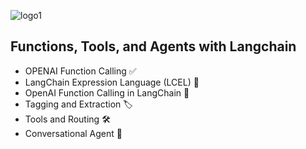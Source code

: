 ![logo1](https://github.com/micag2025/DeepLearninigAI-AI-Agents-projects/blob/64164356759366beb349d8535be1a292f21e9b1d/Functions_Tools_Agents_with_Langchain/image2.jpg)  

## Functions, Tools, and Agents with Langchain 
- OPENAI Function Calling  ✅ 
- LangChain Expression Language (LCEL) 🔗 
- OpenAI Function Calling in LangChain 🤖  
- Tagging and Extraction   🏷️
- Tools and Routing 🛠️  
- Conversational Agent 💬 
